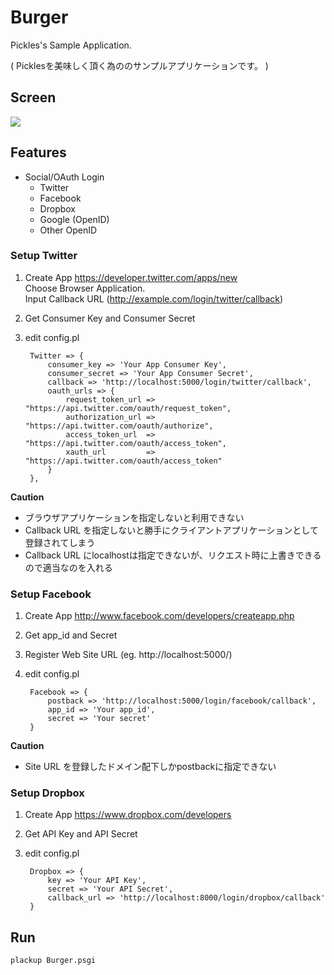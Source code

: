 # Burger

Pickles's Sample Application.

( Picklesを美味しく頂く為ののサンプルアプリケーションです。 )

## Screen

<img src="http://dl.dropbox.com/u/11475683/screen/burger003.png">

## Features

- Social/OAuth Login
  - Twitter
  - Facebook
  - Dropbox
  - Google (OpenID)
  - Other OpenID

### Setup Twitter

1. Create App https://developer.twitter.com/apps/new  
    Choose Browser Application.  
    Input Callback URL (http://example.com/login/twitter/callback)
2. Get Consumer Key and Consumer Secret
3. edit config.pl

        Twitter => {
            consumer_key => 'Your App Consumer Key',
            consumer_secret => 'Your App Consumer Secret',
            callback => 'http://localhost:5000/login/twitter/callback',
            oauth_urls => {
                request_token_url => "https://api.twitter.com/oauth/request_token",
                authorization_url => "https://api.twitter.com/oauth/authorize",
                access_token_url  => "https://api.twitter.com/oauth/access_token",
                xauth_url         => "https://api.twitter.com/oauth/access_token"
            }
        },

**Caution**

- ブラウザアプリケーションを指定しないと利用できない
- Callback URL を指定しないと勝手にクライアントアプリケーションとして登録されてしまう
- Callback URL にlocalhostは指定できないが、リクエスト時に上書きできるので適当なのを入れる

### Setup Facebook

1. Create App <http://www.facebook.com/developers/createapp.php>
2. Get app\_id and Secret
3. Register Web Site URL (eg. http://localhost:5000/)
4. edit config.pl

        Facebook => {
            postback => 'http://localhost:5000/login/facebook/callback',
            app_id => 'Your app_id',
            secret => 'Your secret'
        }

**Caution**

- Site URL を登録したドメイン配下しかpostbackに指定できない

### Setup Dropbox

1. Create App <https://www.dropbox.com/developers>
2. Get API Key and API Secret
3. edit config.pl

        Dropbox => {
            key => 'Your API Key',
            secret => 'Your API Secret',
            callback_url => 'http://localhost:8000/login/dropbox/callback'
        }

## Run

    plackup Burger.psgi
